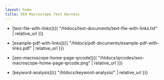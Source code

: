 ```yaml
---
layout: home
title: SEO Macroscope Test Harness
---
```


* [text-file-with-links]({{ "/htdocs/text-documents/text-file-with-links.txt" | relative_url }})

* [example-pdf-with-links]({{ "/htdocs/pdf-documents/example-pdf-with-links.pdf" | relative_url }})

* [seo-macroscope-home-page-qrcode]({{ "/htdocs/qrcodes/seo-macroscope-home-page-qrcode.png" | relative_url }})

* [keyword-analysis]({{ "/htdocs/keyword-analysis/" | relative_url }})
